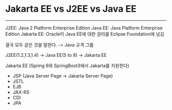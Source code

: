 # Jakarta EE vs J2EE vs Java EE
***
J2EE: Java 2 Platform Enterprise Edition
Java EE: Java Platform Enterprise Edition
Jakarta EE: Oracle이 Java EE에 대한 권리를 Eclipse Foundation에 넘김

결국 모두 같은 것을 말한다.
-> Java 규격 그룹

J2EE(1.2,1.3,1.4) -> Java EE(5 to 8) -> Jakarta EE

Jakarta EE (Spring 6와 SpringBoot3에서 Jakarta를 지원한다)
- JSP (Java Server Page -> Jakarta Server Page)
- JSTL
- EJB
- JAX-RS
- CDI
- JPA